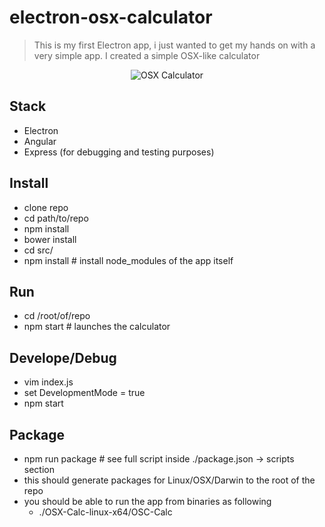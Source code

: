 # electron-osx-calculator

> This is my first Electron app, i just wanted to get my hands on with a very simple app.
> I created a simple OSX-like calculator

<p align="center">
  <img align="center" src="http://s21.postimg.org/jrydvffo7/OSX_CALC.png" alt="OSX Calculator" />
</p>



## Stack
- Electron
- Angular
- Express (for debugging and testing purposes)

## Install
- clone repo
- cd path/to/repo
- npm install
- bower install
- cd src/
- npm install # install node_modules of the app itself

## Run
- cd /root/of/repo
- npm start # launches the calculator

## Develope/Debug
- vim index.js
- set DevelopmentMode = true
- npm start

## Package
- npm run package # see full script inside ./package.json -> scripts section
- this should generate packages for Linux/OSX/Darwin to the root of the repo
- you should be able to run the app from binaries as following
  - ./OSX-Calc-linux-x64/OSC-Calc
